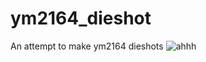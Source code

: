 # ym2164_dieshot
An attempt to make ym2164 dieshots 
![ahhh](https://github.com/gtr3qq/ym2164_dieshot/assets/76813695/e7ec35de-c3fd-4cd7-a4a7-cc29691b4d54)
